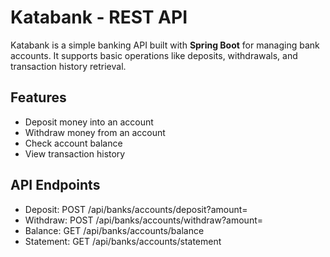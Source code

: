 # Katabank - REST API

Katabank is a simple banking API built with **Spring Boot** for managing bank accounts. It supports basic operations
like deposits, withdrawals, and transaction history retrieval.

## Features

- Deposit money into an account
- Withdraw money from an account
- Check account balance
- View transaction history

## API Endpoints

- Deposit: POST /api/banks/accounts/deposit?amount=<amount>
- Withdraw: POST /api/banks/accounts/withdraw?amount=<amount>
- Balance: GET /api/banks/accounts/balance
- Statement: GET /api/banks/accounts/statement
